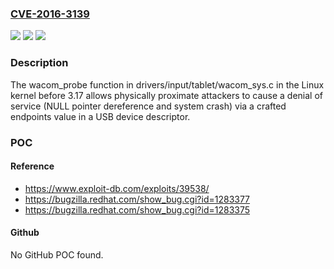 ### [CVE-2016-3139](https://cve.mitre.org/cgi-bin/cvename.cgi?name=CVE-2016-3139)
![](https://img.shields.io/static/v1?label=Product&message=n%2Fa&color=blue)
![](https://img.shields.io/static/v1?label=Version&message=n%2Fa&color=blue)
![](https://img.shields.io/static/v1?label=Vulnerability&message=n%2Fa&color=brighgreen)

### Description

The wacom_probe function in drivers/input/tablet/wacom_sys.c in the Linux kernel before 3.17 allows physically proximate attackers to cause a denial of service (NULL pointer dereference and system crash) via a crafted endpoints value in a USB device descriptor.

### POC

#### Reference
- https://www.exploit-db.com/exploits/39538/
- https://bugzilla.redhat.com/show_bug.cgi?id=1283377
- https://bugzilla.redhat.com/show_bug.cgi?id=1283375

#### Github
No GitHub POC found.

